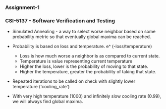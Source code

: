 ### Assignment-1

### CSI-5137 - Software Verification and Testing

- Simulated Annealing - a way to select worse neighbor based on some probability metric so that eventually global maxima can be reached.

- Probability is based on loss and temperature. e^ (-loss/temperature)
  - Loss is how much worse a neighbor is as compared to current state.
  - Temperature is value representing current temperature
  - Higher the loss, lower is the probability of moving to that state.
  - Higher the temperature, greater the probability of taking that state.
- Repeated iterations to be called on check with slightly lower temperature ('cooling_rate')

- With very high temperature (1000) and infinitely slow cooling rate (0.99), we will always find global maxima.
